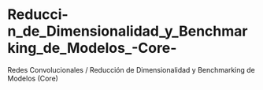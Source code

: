 # Reducci-n_de_Dimensionalidad_y_Benchmarking_de_Modelos_-Core-
Redes Convolucionales / Reducción de Dimensionalidad y Benchmarking de Modelos (Core)
